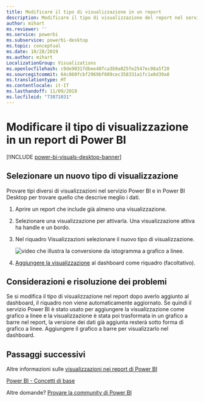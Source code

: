 ```yaml
---
title: Modificare il tipo di visualizzazione in un report
description: Modificare il tipo di visualizzazione del report nel servizio Power BI e in Power BI Desktop
author: mihart
ms.reviewer: ''
ms.service: powerbi
ms.subservice: powerbi-desktop
ms.topic: conceptual
ms.date: 10/28/2019
ms.author: mihart
LocalizationGroup: Visualizations
ms.openlocfilehash: c9de9031fdbee48fca3b9a025fe2547ec08a5f20
ms.sourcegitcommit: 64c860fcbf2969bf089cec358331a1fc1e0d39a8
ms.translationtype: HT
ms.contentlocale: it-IT
ms.lasthandoff: 11/09/2019
ms.locfileid: "73871031"
---
```

# <a name="change-the-type-of-visualization-in-a-power-bi-report"></a>Modificare il tipo di visualizzazione in un report di Power BI

[!INCLUDE [power-bi-visuals-desktop-banner](../includes/power-bi-visuals-desktop-banner.md)]

## <a name="select-a-new-visualization-type"></a>Selezionare un nuovo tipo di visualizzazione

Provare tipi diversi di visualizzazioni nel servizio Power BI e in Power BI Desktop per trovare quello che descrive meglio i dati. 

1. Aprire un report che include già almeno una visualizzazione.   
2. Selezionare una visualizzazione per attivarla. Una visualizzazione attiva ha handle e un bordo.    
3. Nel riquadro Visualizzazioni selezionare il nuovo tipo di visualizzazione. 
   
   ![video che illustra la conversione da istogramma a grafico a linee](media/power-bi-report-change-visualization-type/change-viz/change-viz.gif).
4. [Aggiungere la visualizzazione](../service-dashboard-pin-tile-from-report.md) al dashboard come riquadro (facoltativo). 

## <a name="considerations-and-troubleshooting"></a>Considerazioni e risoluzione dei problemi
Se si modifica il tipo di visualizzazione nel report dopo averlo aggiunto al dashboard, il riquadro non viene automaticamente aggiornato. Se quindi il servizio Power BI è stato usato per aggiungere la visualizzazione come grafico a linee e la visualizzazione è stata poi trasformata in un grafico a barre nel report, la versione dei dati già aggiunta resterà sotto forma di grafico a linee. Aggiungere il grafico a barre per visualizzarlo nel dashboard.

## <a name="next-steps"></a>Passaggi successivi
Altre informazioni sulle [visualizzazioni nei report di Power BI](power-bi-report-visualizations.md)

[Power BI - Concetti di base](../consumer/end-user-basic-concepts.md)

Altre domande? [Provare la community di Power BI](https://community.powerbi.com/)

